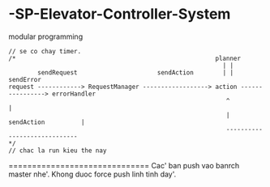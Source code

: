 -SP-Elevator-Controller-System
==============================

modular programming

  	// se co chay timer.
	/*                                                       planner
	                                                           | |
	        sendRequest                      sendAction        | |     sendError
	request ------------> RequestManager ------------------> action ----------------> errorHandler
							          							^                           |
		                                                  		|       sendAction          |
			             				  						-----------------------------
	*/
	// chac la run kieu the nay

==============================
Cac' ban push vao banrch master nhe'. Khong duoc force push linh tinh day'.
